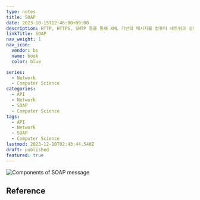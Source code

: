 ```yaml
---
type: notes
title: SOAP
date: 2023-10-15T12:46:00+09:00
description: HTTP, HTTPS, SMTP 등을 통해 XML 기반의 메시지를 컴퓨터 네트워크 상에서 교환하는 프로토콜
linkTitle: SOAP
nav_weight: 1
nav_icon:
  vendor: bs
  name: book
  color: blue

series:
  - Network
  - Computer Science
categories:
  - API
  - Network
  - SOAP
  - Computer Science
tags:
  - API
  - Network
  - SOAP
  - Computer Science
lastmod: 2023-12-10T02:43:44.540Z
draft: published
featured: true
---
```


![Components of SOAP message](/content/computer-science/the_components_of_a_soap_message-f.png#center "https://www.mindk.com/blog/api-development-explained/")

## Reference
